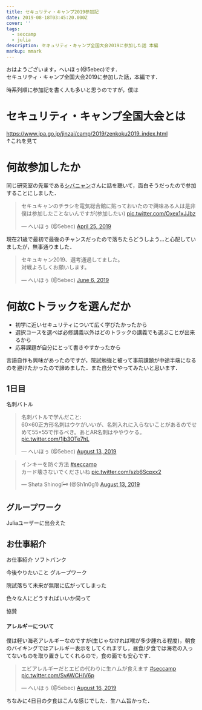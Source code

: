 ```yaml
---
title: セキュリティ・キャンプ2019参加記
date: 2019-08-18T03:45:20.000Z
cover: ''
tags:
  - seccamp
  - julia
description: セキュリティ・キャンプ全国大会2019に参加した話 本編
markup: mmark
---
```

おはようございます，へいほぅ(@5ebec)です．\
セキュリティ・キャンプ全国大会2019に参加した話，本編です．

時系列順に参加記を書く人も多いと思うのですが，僕は

# セキュリティ・キャンプ全国大会とは
https://www.ipa.go.jp/jinzai/camp/2019/zenkoku2019_index.html \
↑これを見て

# 何故参加したか
同じ研究室の先輩である[シバニャン](https://twitter.com/_6v_)さんに話を聴いて，面白そうだったので参加することにしました．
<blockquote class="twitter-tweet" data-theme="dark"><p lang="ja" dir="ltr">セキュキャンのチラシを電気総合館に貼っておいたので興味ある人は是非<br>僕は参加したことないんですが(参加したい) <a href="https://t.co/Oxex1xJJbz">pic.twitter.com/Oxex1xJJbz</a></p>&mdash; へいほぅ (@5ebec) <a href="https://twitter.com/5ebec/status/1121253089275604992?ref_src=twsrc%5Etfw">April 25, 2019</a></blockquote> <script async src="https://platform.twitter.com/widgets.js" charset="utf-8"></script>

現在21歳で最初で最後のチャンスだったので落ちたらどうしよう…と心配していましたが，無事通りました．
<blockquote class="twitter-tweet" data-theme="dark" data-link-color="#a5ebec"><p lang="ja" dir="ltr">セキュキャン2019、選考通過してました。<br>対戦よろしくお願いします。</p>&mdash; へいほぅ (@5ebec) <a href="https://twitter.com/5ebec/status/1136578459721854976?ref_src=twsrc%5Etfw">June 6, 2019</a></blockquote> <script async src="https://platform.twitter.com/widgets.js" charset="utf-8"></script>


# 何故Cトラックを選んだか

 - 初学に近いセキュリティについて広く学びたかったから
 - 選択コースを選べば必修講義以外はどのトラックの講義でも選ぶことが出来るから
 - 応募課題が自分にとって書きやすかったから

言語自作も興味があったのですが，院試勉強と被って事前課題が中途半端になるのを避けたかったので諦めました．また自分でやってみたいと思います．


## 1日目

名刺バトル
<blockquote class="twitter-tweet" data-theme="dark" data-link-color="#a5ebec"><p lang="ja" dir="ltr">名刺バトルで学んだこと:<br>60×60正方形名刺はウケがいいが、名刺入れに入らないことがあるのでせめて55×55で作るべき。あとAR名刺はややウケる。 <a href="https://t.co/1jb3OTe7hL">pic.twitter.com/1jb3OTe7hL</a></p>&mdash; へいほぅ (@5ebec) <a href="https://twitter.com/5ebec/status/1161222349787557889?ref_src=twsrc%5Etfw">August 13, 2019</a></blockquote> <script async src="https://platform.twitter.com/widgets.js" charset="utf-8"></script>


<blockquote class="twitter-tweet" data-theme="dark" data-link-color="#a5ebec"><p lang="ja" dir="ltr">インキーを防ぐ方法 <a href="https://twitter.com/hashtag/seccamp?src=hash&amp;ref_src=twsrc%5Etfw">#seccamp</a><br> カード壊さないでくださいね <a href="https://t.co/szb6Scpxx2">pic.twitter.com/szb6Scpxx2</a></p>&mdash; Shøta Shinogۜi🗝 (@Sh1n0g1) <a href="https://twitter.com/Sh1n0g1/status/1161164524159787008?ref_src=twsrc%5Etfw">August 13, 2019</a></blockquote> <script async src="https://platform.twitter.com/widgets.js" charset="utf-8"></script>




## グループワーク



Juliaユーザーに出会えた

## お仕事紹介


お仕事紹介
ソフトバンク

今後やりたいこと
グループワーク


院試落ちて未来が無限に広がってしまった

色々な人にどうすればいいか伺って

協賛


#### アレルギーについて
僕は軽い海老アレルギーなのですが(生じゃなければ喉が多少腫れる程度)，朝食のバイキングではアレルギー表示をしてくれますし，昼食/夕食では海老の入ってないものを取り置きしてくれるので，食の面でも安心です．
<blockquote class="twitter-tweet" data-theme="dark" data-link-color="#a5ebec"><p lang="ja" dir="ltr">エビアレルギーだとエビの代わりに生ハムが食えます <a href="https://twitter.com/hashtag/seccamp?src=hash&amp;ref_src=twsrc%5Etfw">#seccamp</a> <a href="https://t.co/SvAWCHIV6p">pic.twitter.com/SvAWCHIV6p</a></p>&mdash; へいほぅ (@5ebec) <a href="https://twitter.com/5ebec/status/1162283745669312514?ref_src=twsrc%5Etfw">August 16, 2019</a></blockquote> <script async src="https://platform.twitter.com/widgets.js" charset="utf-8"></script>
ちなみに4日目の夕食はこんな感じでした．生ハム旨かった．
